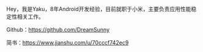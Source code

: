 Hey，我是Yaku，8年Android开发经验，目前就职于小米，主要负责应用性能稳定性相关工作。



Github：<https://github.com/DreamSunny>

简书：<https://www.jianshu.com/u/70cccf742ec9>
